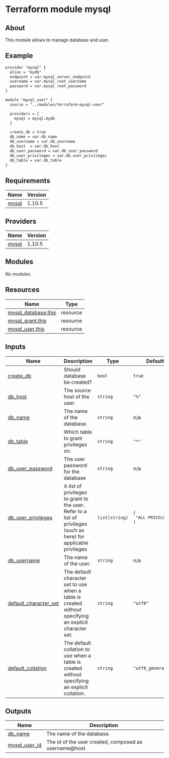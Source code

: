 # Terraform module mysql

## About

This module allows to manage database and user.

## Example

```txt
provider "mysql" {
  alias = "mydb"
  endpoint = var.mysql_server_endpoint
  username = var.mysql_root_username
  password = var.mysql_root_password
}

module "mysql_user" {
  source = "../modules/terraform-mysql-user"

  providers = {
    mysql = mysql.mydb
  }

  create_db = true
  db_name = var.db_name
  db_username = var.db_username
  db_host  = var.db_host
  db_user_password = var.db_user_password
  db_user_privileges = var.db_user_privileges
  db_table = var.db_table
}
```

## Requirements

| Name | Version |
|------|---------|
| <a name="requirement_mysql"></a> [mysql](#requirement\_mysql) | 1.10.5 |

## Providers

| Name | Version |
|------|---------|
| <a name="provider_mysql"></a> [mysql](#provider\_mysql) | 1.10.5 |

## Modules

No modules.

## Resources

| Name | Type |
|------|------|
| [mysql_database.this](https://registry.terraform.io/providers/winebarrel/mysql/1.10.5/docs/resources/database) | resource |
| [mysql_grant.this](https://registry.terraform.io/providers/winebarrel/mysql/1.10.5/docs/resources/grant) | resource |
| [mysql_user.this](https://registry.terraform.io/providers/winebarrel/mysql/1.10.5/docs/resources/user) | resource |

## Inputs

| Name | Description | Type | Default | Required |
|------|-------------|------|---------|:--------:|
| <a name="input_create_db"></a> [create\_db](#input\_create\_db) | Should database be created? | `bool` | `true` | no |
| <a name="input_db_host"></a> [db\_host](#input\_db\_host) | The source host of the user. | `string` | `"%"` | no |
| <a name="input_db_name"></a> [db\_name](#input\_db\_name) | The name of the database. | `string` | n/a | yes |
| <a name="input_db_table"></a> [db\_table](#input\_db\_table) | Which table to grant privileges on. | `string` | `"*"` | no |
| <a name="input_db_user_password"></a> [db\_user\_password](#input\_db\_user\_password) | The user password for the database | `string` | n/a | yes |
| <a name="input_db_user_privileges"></a> [db\_user\_privileges](#input\_db\_user\_privileges) | A list of privileges to grant to the user. Refer to a list of privileges (such as here) for applicable privileges | `list(string)` | <pre>[<br>  "ALL PRIVILEGES"<br>]</pre> | no |
| <a name="input_db_username"></a> [db\_username](#input\_db\_username) | The name of the user. | `string` | n/a | yes |
| <a name="input_default_character_set"></a> [default\_character\_set](#input\_default\_character\_set) | The default character set to use when a table is created without specifying an explicit character set. | `string` | `"utf8"` | no |
| <a name="input_default_collation"></a> [default\_collation](#input\_default\_collation) | The default collation to use when a table is created without specifying an explicit collation. | `string` | `"utf8_general_ci"` | no |

## Outputs

| Name | Description |
|------|-------------|
| <a name="output_db_name"></a> [db\_name](#output\_db\_name) | The name of the database. |
| <a name="output_mysql_user_id"></a> [mysql\_user\_id](#output\_mysql\_user\_id) | The id of the user created, composed as username@host |
